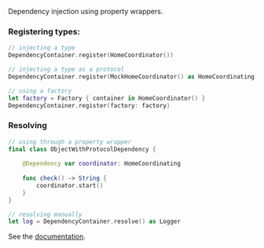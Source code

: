 Dependency injection using property wrappers.

### Registering types:
```swift
// injecting a type
DependencyContainer.register(HomeCoordinator())

// injecting a type as a protocol
DependencyContainer.register(MockHomeCoordinator() as HomeCoordinating)

// using a factory
let factory = Factory { container in HomeCoordinator() }
DependencyContainer.register(factory: factory)
```

### Resolving
```swift
// using through a property wrapper
final class ObjectWithProtocolDependency {
    
    @Dependency var coordinator: HomeCoordinating
    
    func check() -> String {
        coordinator.start()
    }
}

// resolving manually
let log = DependencyContainer.resolve() as Logger
```

See the [documentation](https://janodev.github.io/injection/documentation/injection/).
